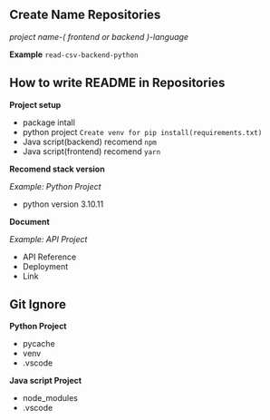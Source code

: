 ## Create Name Repositories

*project name-( frontend or backend )-language*

**Example**
`read-csv-backend-python`

## How to write README in Repositories

**Project setup**
- package intall
- python project `Create venv for pip install(requirements.txt)`
- Java script(backend) recomend `npm`
- Java script(frontend) recomend `yarn`

**Recomend stack version**

*Example: Python Project*

- python version 3.10.11

**Document**

*Example: API Project*
- API Reference
- Deployment
- Link

## Git Ignore

**Python Project**
- pycache
- venv
- .vscode

**Java script Project**
- node_modules
- .vscode
